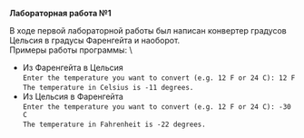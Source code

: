 **Лабораторная работа №1**

В ходе первой лабораторной работы был написан конвертер градусов Цельсия в градусы Фаренгейта и наоборот. \
Примеры работы программы: \
- Из Фаренгейта в Цельсия \
```Enter the temperature you want to convert (e.g. 12 F or 24 C): 12 F``` \
```The temperature in Celsius is -11 degrees.```
- Из Цельсия в Фаренгейта \
```Enter the temperature you want to convert (e.g. 12 F or 24 C): -30 C``` \
```The temperature in Fahrenheit is -22 degrees.```
